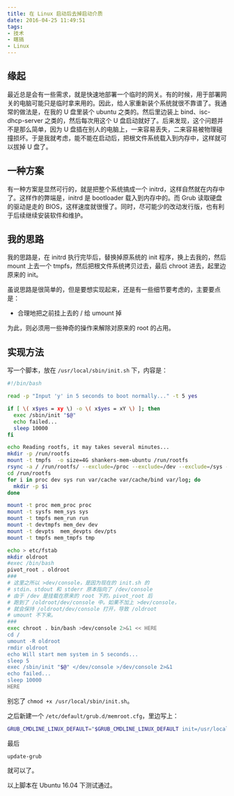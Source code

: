 ```yaml
---
title: 在 Linux 启动后去掉启动介质
date: 2016-04-25 11:49:51
tags: 
- 技术
- 瞎搞
- Linux
---
```


## 缘起

最近总是会有一些需求，就是快速地部署一个临时的网关。有的时候，用于部署网关的电脑可能只是临时拿来用的。因此，给人家重新装个系统就很不靠谱了。我通常的做法是，在我的 U 盘里装个 ubuntu 之类的。然后里边装上 bind、isc-dhcp-server 之类的，然后每次用这个 U 盘启动就好了。后来发现，这个问题并不是那么简单，因为 U 盘插在别人的电脑上，一来容易丢失，二来容易被物理碰撞损坏。于是我就考虑，能不能在启动后，把根文件系统载入到内存中，这样就可以拔掉 U 盘了。

## 一种方案

有一种方案是显然可行的，就是把整个系统搞成一个 initrd，这样自然就在内存中了。这样作的弊端是，initrd 是 bootloader 载入到内存中的。而 Grub 读取硬盘的驱动是走的 BIOS，这样速度就很慢了。同时，尽可能少的改动发行版，也有利于后续继续安装软件和维护。

## 我的思路

我的思路是，在 initrd 执行完毕后，替换掉原系统的 init 程序，换上去我的，然后 mount 上去一个 tmpfs，然后把根文件系统拷贝过去，最后 chroot 进去，起里边原来的 init。

虽说思路是很简单的，但是要想实现起来，还是有一些细节要考虑的，主要要点是：

- 合理地把之前挂上去的 / 给 umount 掉

为此，则必须用一些神奇的操作来解除对原来的 root 的占用。

## 实现方法

写一个脚本，放在 `/usr/local/sbin/init.sh` 下，内容是：

``` bash
#!/bin/bash

read -p "Input 'y' in 5 seconds to boot normally..." -t 5 yes

if [ \( x$yes = xy \) -o \( x$yes = xY \) ]; then
  exec /sbin/init "$@"
  echo failed...
  sleep 10000
fi

echo Reading rootfs, it may takes several minutes...
mkdir -p /run/rootfs
mount -t tmpfs  -o size=4G shankers-mem-ubuntu /run/rootfs 
rsync -a / /run/rootfs/ --exclude=/proc --exclude=/dev --exclude=/sys --exclude=/run --exclude=/var/cache --exclude=/var/log --exclude=/usr/include --exclude=/usr/local/include 
cd /run/rootfs
for i in proc dev sys run var/cache var/cache/bind var/log; do
  mkdir -p $i
done

mount -t proc mem_proc proc
mount -t sysfs mem_sys sys
mount -t tmpfs mem_run run
mount -t devtmpfs mem_dev dev
mount -t devpts  mem_devpts dev/pts
mount -t tmpfs mem_tmpfs tmp

echo > etc/fstab
mkdir oldroot
#exec /bin/bash
pivot_root . oldroot
###
# 这里之所以 >dev/console，是因为现在的 init.sh 的 
# stdin、stdout 和 stderr 原本指向了 /dev/console
# 由于 /dev 是挂载在原来的 root 下的，pivot_root 后
# 跑到了 /oldroot/dev/console 中。如果不加上 >dev/console，
# 就会保持 /oldroot/dev/console 打开，导致 /oldroot 
# umount 不下来。
###
exec chroot . bin/bash >dev/console 2>&1 << HERE
cd /
umount -R oldroot
rmdir oldroot
echo Will start mem system in 5 seconds...
sleep 5
exec /sbin/init "$@" </dev/console >/dev/console 2>&1
echo failed...
sleep 10000
HERE

``` 

别忘了 `chmod +x /usr/local/sbin/init.sh`。

之后新建一个 `/etc/default/grub.d/memroot.cfg`，里边写上：

``` bash
GRUB_CMDLINE_LINUX_DEFAULT="$GRUB_CMDLINE_LINUX_DEFAULT init=/usr/local/sbin/init.sh"
```

最后 

```
update-grub

```

就可以了。

以上脚本在 Ubuntu 16.04 下测试通过。